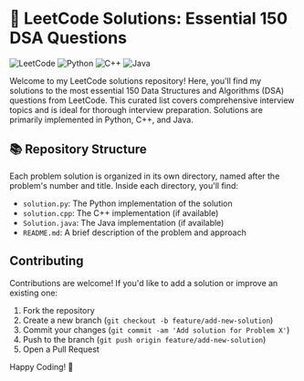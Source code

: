 # 🚀 LeetCode Solutions: Essential 150 DSA Questions

![LeetCode](https://img.shields.io/badge/LeetCode-000000?style=for-the-badge&logo=LeetCode&logoColor=#d16c06)
![Python](https://img.shields.io/badge/python-3670A0?style=for-the-badge&logo=python&logoColor=ffdd54)
![C++](https://img.shields.io/badge/c++-%2300599C.svg?style=for-the-badge&logo=c%2B%2B&logoColor=white)
![Java](https://img.shields.io/badge/java-%23ED8B00.svg?style=for-the-badge&logo=java&logoColor=white)

Welcome to my LeetCode solutions repository! Here, you'll find my solutions to the most essential 150 Data Structures and Algorithms (DSA) questions from LeetCode. This curated list covers comprehensive interview topics and is ideal for thorough interview preparation. Solutions are primarily implemented in Python, C++, and Java.

## 📚 Repository Structure

Each problem solution is organized in its own directory, named after the problem's number and title. Inside each directory, you'll find:

- `solution.py`: The Python implementation of the solution
- `solution.cpp`: The C++ implementation (if available)
- `Solution.java`: The Java implementation (if available)
- `README.md`: A brief description of the problem and approach

## Contributing

Contributions are welcome! If you'd like to add a solution or improve an existing one:

1. Fork the repository
2. Create a new branch (`git checkout -b feature/add-new-solution`)
3. Commit your changes (`git commit -am 'Add solution for Problem X'`)
4. Push to the branch (`git push origin feature/add-new-solution`)
5. Open a Pull Request

Happy Coding! 🎉
